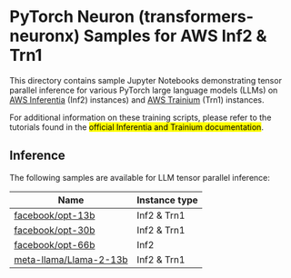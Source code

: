 # PyTorch Neuron (transformers-neuronx) Samples for AWS Inf2 & Trn1

This directory contains sample Jupyter Notebooks demonstrating tensor parallel inference for various PyTorch large language models (LLMs) on [AWS Inferentia](https://aws.amazon.com/ec2/instance-types/inf2/) (Inf2) instances) and [AWS Trainium](https://aws.amazon.com/machine-learning/trainium/) (Trn1) instances.

For additional information on these training scripts, please refer to the tutorials found in the <mark>official Inferentia and Trainium documentation</mark>.

## Inference

The following samples are available for LLM tensor parallel inference:

| Name                                                        | Instance type |
|-------------------------------------------------------------| --------------- |
| [facebook/opt-13b](inference/facebook-opt-13b-sampling.ipynb) | Inf2 & Trn1 |
| [facebook/opt-30b](inference/facebook-opt-30b-sampling.ipynb) | Inf2 & Trn1 |
| [facebook/opt-66b](inference/facebook-opt-66b-sampling.ipynb) | Inf2 |
| [meta-llama/Llama-2-13b](inference/meta-llama-2-13b-sampling.ipynb) | Inf2 & Trn1 |
